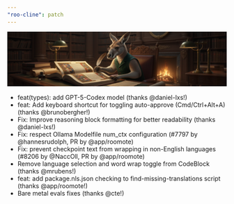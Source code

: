 ```yaml
---
"roo-cline": patch
---
```


![3.28.6 Release - Kangaroo studying ancient codex](/releases/3.28.6-release.png)

- feat(types): add GPT-5-Codex model (thanks @daniel-lxs!)
- feat: Add keyboard shortcut for toggling auto-approve (Cmd/Ctrl+Alt+A) (thanks @brunobergher!)
- Fix: Improve reasoning block formatting for better readability (thanks @daniel-lxs!)
- Fix: respect Ollama Modelfile num_ctx configuration (#7797 by @hannesrudolph, PR by @app/roomote)
- Fix: prevent checkpoint text from wrapping in non-English languages (#8206 by @NaccOll, PR by @app/roomote)
- Remove language selection and word wrap toggle from CodeBlock (thanks @mrubens!)
- feat: add package.nls.json checking to find-missing-translations script (thanks @app/roomote!)
- Bare metal evals fixes (thanks @cte!)
